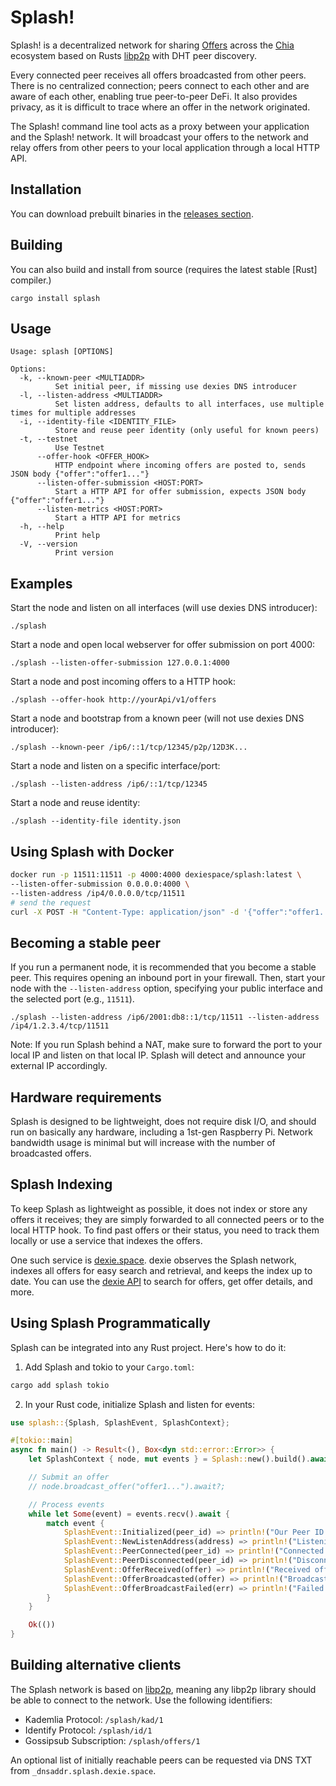 # Splash!

Splash! is a decentralized network for sharing [Offers](https://chialisp.com/offers/) across the [Chia](https://github.com/Chia-Network/chia-blockchain) ecosystem based on Rusts [libp2p](https://github.com/libp2p/rust-libp2p) with DHT peer discovery.

Every connected peer receives all offers broadcasted from other peers. There is no centralized connection; peers connect to each other and are aware of each other, enabling true peer-to-peer DeFi. It also provides privacy, as it is difficult to trace where an offer in the network originated.

The Splash! command line tool acts as a proxy between your application and the Splash! network. It will broadcast your offers to the network and relay offers from other peers to your local application through a local HTTP API.

## Installation

You can download prebuilt binaries in the
[releases section](https://github.com/dexie-space/splash/releases).

## Building

You can also build and install from source (requires the latest stable [Rust] compiler.)

```
cargo install splash
```

## Usage

```
Usage: splash [OPTIONS]

Options:
  -k, --known-peer <MULTIADDR>
          Set initial peer, if missing use dexies DNS introducer
  -l, --listen-address <MULTIADDR>
          Set listen address, defaults to all interfaces, use multiple times for multiple addresses
  -i, --identity-file <IDENTITY_FILE>
          Store and reuse peer identity (only useful for known peers)
  -t, --testnet
          Use Testnet
      --offer-hook <OFFER_HOOK>
          HTTP endpoint where incoming offers are posted to, sends JSON body {"offer":"offer1..."}
      --listen-offer-submission <HOST:PORT>
          Start a HTTP API for offer submission, expects JSON body {"offer":"offer1..."}
      --listen-metrics <HOST:PORT>
          Start a HTTP API for metrics
  -h, --help
          Print help
  -V, --version
          Print version
```

## Examples

Start the node and listen on all interfaces (will use dexies DNS introducer):

`./splash`

Start a node and open local webserver for offer submission on port 4000:

`./splash --listen-offer-submission 127.0.0.1:4000`

Start a node and post incoming offers to a HTTP hook:

`./splash --offer-hook http://yourApi/v1/offers`

Start a node and bootstrap from a known peer (will not use dexies DNS introducer):

`./splash --known-peer /ip6/::1/tcp/12345/p2p/12D3K...`

Start a node and listen on a specific interface/port:

`./splash --listen-address /ip6/::1/tcp/12345`

Start a node and reuse identity:

`./splash --identity-file identity.json`

## Using Splash with Docker

```bash
docker run -p 11511:11511 -p 4000:4000 dexiespace/splash:latest \
--listen-offer-submission 0.0.0.0:4000 \
--listen-address /ip4/0.0.0.0/tcp/11511
# send the request
curl -X POST -H "Content-Type: application/json" -d '{"offer":"offer1..."}' http://localhost:4000
```

## Becoming a stable peer

If you run a permanent node, it is recommended that you become a stable peer. This requires opening an inbound port in your firewall. Then, start your node with the `--listen-address` option, specifying your public interface and the selected port (e.g., `11511`).

`./splash --listen-address /ip6/2001:db8::1/tcp/11511 --listen-address /ip4/1.2.3.4/tcp/11511`

Note: If you run Splash behind a NAT, make sure to forward the port to your local IP and listen on that local IP. Splash will detect and announce your external IP accordingly.

## Hardware requirements

Splash is designed to be lightweight, does not require disk I/O, and should run on basically any hardware, including a 1st-gen Raspberry Pi. Network bandwidth usage is minimal but will increase with the number of broadcasted offers.

## Splash Indexing

To keep Splash as lightweight as possible, it does not index or store any offers it receives; they are simply forwarded to all connected peers or to the local HTTP hook. To find past offers or their status, you need to track them locally or use a service that indexes the offers.

One such service is [dexie.space](https://dexie.space). dexie observes the Splash network, indexes all offers for easy search and retrieval, and keeps the index up to date. You can use the [dexie API](https://dexie.space/api) to search for offers, get offer details, and more.

## Using Splash Programmatically

Splash can be integrated into any Rust project. Here's how to do it:

1. Add Splash and tokio to your `Cargo.toml`:

```bash
cargo add splash tokio
```

2. In your Rust code, initialize Splash and listen for events:

```rust
use splash::{Splash, SplashEvent, SplashContext};

#[tokio::main]
async fn main() -> Result<(), Box<dyn std::error::Error>> {
    let SplashContext { node, mut events } = Splash::new().build().await?;

    // Submit an offer
    // node.broadcast_offer("offer1...").await?;

    // Process events
    while let Some(event) = events.recv().await {
        match event {
            SplashEvent::Initialized(peer_id) => println!("Our Peer ID: {}", peer_id),
            SplashEvent::NewListenAddress(address) => println!("Listening on: {}", address),
            SplashEvent::PeerConnected(peer_id) => println!("Connected to peer: {}", peer_id),
            SplashEvent::PeerDisconnected(peer_id) => println!("Disconnected from peer: {}", peer_id),
            SplashEvent::OfferReceived(offer) => println!("Received offer: {}", offer),
            SplashEvent::OfferBroadcasted(offer) => println!("Broadcasted offer: {}", offer),
            SplashEvent::OfferBroadcastFailed(err) => println!("Failed to broadcast offer: {}", err),
        }
    }

    Ok(())
}
```

## Building alternative clients

The Splash network is based on [libp2p](https://libp2p.io), meaning any libp2p library should be able to connect to the network. Use the following identifiers:

- Kademlia Protocol: `/splash/kad/1`
- Identify Protocol: `/splash/id/1`
- Gossipsub Subscription: `/splash/offers/1`

An optional list of initially reachable peers can be requested via DNS TXT from `_dnsaddr.splash.dexie.space`.
